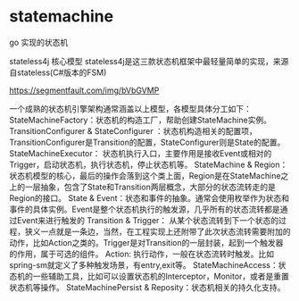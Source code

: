 # statemachine
go 实现的状态机

stateless4j
核心模型
stateless4j是这三款状态机框架中最轻量简单的实现，来源自stateless(C#版本的FSM)

https://segmentfault.com/img/bVbGVMP

一个成熟的状态机引擎架构通常涵盖以上模型，各模型具体分工如下：
StateMachineFactory：状态机的构造工厂，帮助创建StateMachine实例。
TransitionConfigurer & StateConfigurer ：状态机构造相关的配置项，TransitionConfigurer是Transition的配置，StateConfigurer则是State的配置。
StateMachineExecutor： 状态机执行入口，主要作用是接收Event或相对的Trigger，启动状态机，执行状态机，停止状态机等。
StateMachine & Region：状态机模型的核心，最后的操作会落到这个类上面，Region是在StateMachine之上的一层抽象，包含了State和Transition两层概念，大部分的状态流转走的是Region的接口。
State & Event：状态和事件的抽象。通常会使用枚举作为状态和事件的具体实例。Event是整个状态机执行的触发源，几乎所有的状态流转都是通过Event来进行触发的
Transition & Trigger： 从某个状态流转到下一个状态的过程，狭义一点就是一条边，当然，在工程实现上还附带了此次状态流转需要附加的动作，比如Action之类的。Trigger是对Transition的一层封装，起到一个触发器的作用，属于可选的组件。
Action: 执行动作，一般在状态流转时触发。比如spring-sm就定义了多种触发场景，有entry,exit等。
StateMachineAccess：状态机的一些辅助工具，比如可以设置状态机的Interceptor，Monitor，或者是重置状态机等操作。
StateMachinePersist & Reposity：状态机相关的持久化支持。